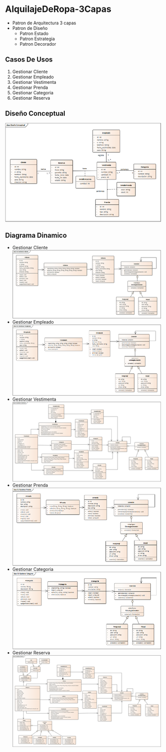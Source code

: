 # AlquilajeDeRopa-3Capas
- Patron de Arquitectura 3 capas 
- Patron de Diseño
	- Patron Estado
	- Patron Estrategia
	- Patron Decorador
## Casos De Usos
1. Gestionar Cliente
2. Gestionar Empleado
3. Gestionar Vestimenta
4. Gestionar Prenda
5. Gestionar Categoria
6. Gestionar Reserva

## Diseño Conceptual
![Diseño Conceptual](/Diagramas/Diseño_Conceptual/Diseño_Conceptual.png)
## Diagrama Dinamico
- Gestionar Cliente
	![Gestionar Cliente](/Diagramas/Diagrama_Dinamico/CU_Gestionar_Cliente.png)
- Gestionar Empleado
	![Gestionar Empleado](/Diagramas/Diagrama_Dinamico/CU_Gestionar_Empleado.png)
- Gestionar Vestimenta
  	![Gestionar Vestimenta](/Diagramas/Diagrama_Dinamico/CU_Gestionar_Vestimenta.png)
- Gestionar Prenda
  	![Gestionar Prenda](/Diagramas/Diagrama_Dinamico/CU_Gestionar_Prenda.png)
- Gestionar Categoria
  	![Gestionar Categoria](/Diagramas/Diagrama_Dinamico/CU_Gestionar_Categoria.png)
- Gestionar Reserva
  	![Gestionar Reserva](/Diagramas/Diagrama_Dinamico/CU_Gestionar_Reserva.png)